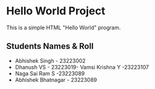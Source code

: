 # Hello World Project

This is a simple HTML "Hello World" program.

## Students Names & Roll
- Abhishek Singh  - 23223002
- Dhanush VS  - 23223019- Vamsi Krishna Y  -23223107
- Naga Sai Ram S  -23223089
- Abhishek Bhatnagar - 23223089
